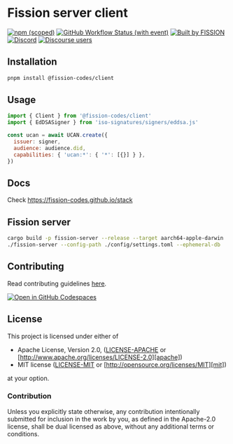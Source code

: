 # Fission server client

[![npm (scoped)](https://img.shields.io/npm/v/%40fission-codes/client)](https://www.npmjs.com/package/@fission-codes/client)
[![GitHub Workflow Status (with event)](https://img.shields.io/github/actions/workflow/status/fission-codes/stack/client.yml)](https://github.com/fission-codes/stack/actions/workflows/client.yml)
[![Built by FISSION](https://img.shields.io/badge/built_by-⌘_Fission-purple.svg)](https://fission.codes)
[![Discord](https://img.shields.io/discord/478735028319158273?&color=mediumslateblue)](https://discord.gg/zAQBDEq)
[![Discourse users](<https://img.shields.io/discourse/users?server=https%3A%2F%2Ftalk.fission.codes&label=talk&color=rgb(14%2C%20118%2C%20178)>)](https://talk.fission.codes)

## Installation

```bash
pnpm install @fission-codes/client
```

## Usage

```js
import { Client } from '@fission-codes/client'
import { EdDSASigner } from 'iso-signatures/signers/eddsa.js'

const ucan = await UCAN.create({
  issuer: signer,
  audience: audience.did,
  capabilities: { 'ucan:*': { '*': [{}] } },
})
```

## Docs

Check <https://fission-codes.github.io/stack>

## Fission server

```bash
cargo build -p fission-server --release --target aarch64-apple-darwin
./fission-server --config-path ./config/settings.toml --ephemeral-db


```

## Contributing

Read contributing guidelines [here](.github/CONTRIBUTING.md).

[![Open in GitHub Codespaces](https://github.com/codespaces/badge.svg)](https://codespaces.new/fission-codes/stack)

## License

This project is licensed under either of

- Apache License, Version 2.0, ([LICENSE-APACHE](./LICENSE-APACHE) or
  [http://www.apache.org/licenses/LICENSE-2.0][apache])
- MIT license ([LICENSE-MIT](./LICENSE-MIT) or
  [http://opensource.org/licenses/MIT][mit])

at your option.

### Contribution

Unless you explicitly state otherwise, any contribution intentionally
submitted for inclusion in the work by you, as defined in the Apache-2.0
license, shall be dual licensed as above, without any additional terms or
conditions.

[apache]: https://www.apache.org/licenses/LICENSE-2.0
[mit]: http://opensource.org/licenses/MIT
